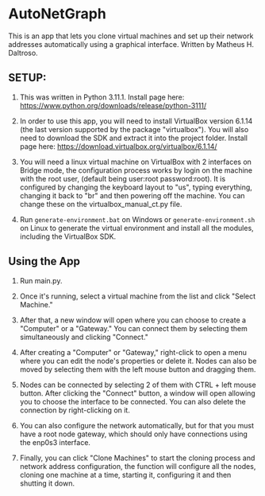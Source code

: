 # AutoNetGraph
This is an app that lets you clone virtual machines and set up their network addresses automatically using a graphical interface.
Written by Matheus H. Daltroso.

## SETUP:
1) This was written in Python 3.11.1. Install page here: https://www.python.org/downloads/release/python-3111/

2) In order to use this app, you will need to install VirtualBox version 6.1.14 (the last version supported by the package "virtualbox"). You will also need to download the SDK and extract it into the project folder. Install page here: https://download.virtualbox.org/virtualbox/6.1.14/

3) You will need a linux virtual machine on VirtualBox with 2 interfaces on Bridge mode, the configuration process works by login on the machine with the root user, (default being user:root password:root). It is configured by changing the keyboard layout to "us", typing everything, changing it back to "br" and then powering off the machine. You can change these on the virtualbox_manual_ct.py file.

4) Run `generate-environment.bat` on Windows or `generate-environment.sh` on Linux to generate the virtual environment and install all the modules, including the VirtualBox SDK.

## Using the App

1) Run main.py.

2) Once it's running, select a virtual machine from the list and click "Select Machine."

3) After that, a new window will open where you can choose to create a "Computer" or a "Gateway." You can connect them by selecting them simultaneously and clicking "Connect."

4) After creating a "Computer" or "Gateway," right-click to open a menu where you can edit the node's properties or delete it. Nodes can also be moved by selecting them with the left mouse button and dragging them.

5) Nodes can be connected by selecting 2 of them with CTRL + left mouse button. After clicking the "Connect" button, a window will open allowing you to choose the interface to be connected. You can also delete the connection by right-clicking on it.

6) You can also configure the network automatically, but for that you must have a root node gateway, which should only have connections using the enp0s3 interface.

7) Finally, you can click "Clone Machines" to start the cloning process and network address configuration, the function will configure all the nodes, cloning one machine at a time, starting it, configuring it and then shutting it down.
